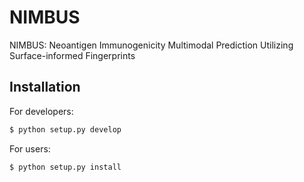# NIMBUS
NIMBUS: Neoantigen Immunogenicity Multimodal Prediction Utilizing Surface-informed Fingerprints

## Installation
For developers:
```bash
$ python setup.py develop
```
For users:
```bash
$ python setup.py install
```
